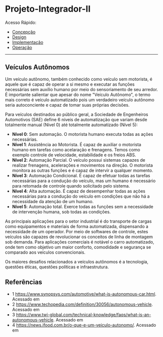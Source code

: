# Projeto-Integrador-II

Acesso Rápido:

* [Concepção](https://github.com/Aquinom/Projeto-Integrador-2/blob/main/Concep%C3%A7%C3%A3o.md)
* [Design](https://github.com/Aquinom/Projeto-Integrador-2/blob/main/Design.md)
* [Implementação](https://github.com/Aquinom/Projeto-Integrador-2/blob/main/Implementa%C3%A7%C3%A3o.md)
* [Operação](https://github.com/Aquinom/Projeto-Integrador-2/blob/main/Opera%C3%A7%C3%A3o.md)

---
## Veículos Autônomos

Um veículo autônomo, também conhecido como veículo sem motorista, é aquele que é capaz de operar a si mesmo e executar as funções necessárias sem auxílio humano por meio do sensoriamento de seu arredor. É importante salientar que apesar do nome "Veículo Autônomo", o termo mais correto é veículo automatizado pois um verdadeiro veículo autônomo seria autoconciente e capaz de tomar suas próprias decisões.

Para veículos destinados ao público geral, a Sociedade de Engenheiros Automotivos (SAE) define 6 níveis de automatização que variam desde totalmente manual (Nível 0) até totalmente automatizado (Nível 5):

* **Nível 0**: Sem automação. O motorista humano executa todas as ações necessárias.
* **Nível 1**: Assistência ao Motorista. É capaz de auxiliar o motorista humano em tarefas como acelaração e frenagens. Temos como exemplo controle de velocidade, estabilidade e os freios ABS.
* **Nível 2**: Automação Parcial. O veículo possui sistemas capazes de realizar frenagens, acelerações e movimentos na direção. O motorista monitora as outras funções e é capaz de intervir a qualquer momento.
* **Nível 3**: Automação Condicional. É capaz de efetuar todas as tarefas necessárias para a condução do veículo, mas um humano é necessário para retomada de controle quando solicitado pelo sistema.
* **Nível 4**: Alta automação. É capaz de desempenhar todas as ações necessárias para a condução do veículo em condições que não há a necessidade da atenção de um humano.
* **Nível 5**: Automação total. Exerce todas as funções sem a necessidade de intervenção humana, sob todas as condições.

As principais aplicações para o setor industrial é do transporte de cargas como equipamentos e materiais de forma automatizada, dispensando a necessidade de um operador. Por meio de softwares de controle, estes veículos são capazes de revolucionar os conceitos de linha de montagem sob demanda. Para aplicações comerciais é notável o carro automatizado, onde tem como objetivo um maior conforto, comodidade e segurança se comparado aos veículos convencionais.

Os maiores desafios relacionados a veículos autônomos é a tecnologia, questões éticas, questões políticas e infraestrutura.

## Referências 
* 1 https://www.synopsys.com/automotive/what-is-autonomous-car.html. Acessado em 
* 2 https://www.techopedia.com/definition/30056/autonomous-vehicle.  Acessado em 
* 3 https://www.twi-global.com/technical-knowledge/faqs/what-is-an-autonomous-vehicle.  Acessado em 
* 4 https://news.ifood.com.br/o-que-e-um-veiculo-autonomo/. Acessado em
